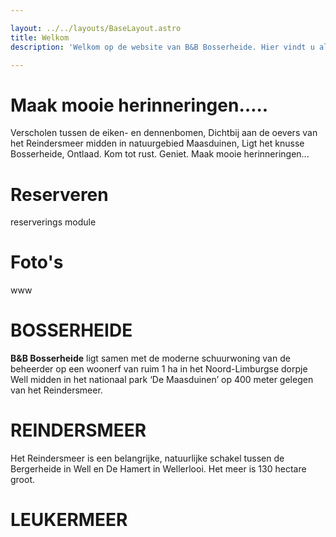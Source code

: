 ```yaml
---

layout: ../../layouts/BaseLayout.astro
title: Welkom
description: 'Welkom op de website van B&B Bosserheide. Hier vindt u alle informatie over onze B&B en de omgeving.'

---
```


# Maak mooie herinneringen…..
Verscholen tussen de eiken- en dennenbomen,
Dichtbij aan de oevers van het Reindersmeer midden in natuurgebied Maasduinen,
Ligt het knusse Bosserheide,
Ontlaad. Kom tot rust. Geniet.
Maak mooie herinneringen...

# Reserveren

reserverings module

# Foto's
www


# BOSSERHEIDE

**B&B Bosserheide** ligt samen met de moderne schuurwoning van de beheerder op
een woonerf van ruim 1 ha in het Noord-Limburgse dorpje Well midden in het
nationaal park ‘De Maasduinen’ op 400 meter gelegen van het Reindersmeer.


# REINDERSMEER
Het Reindersmeer is een belangrijke, natuurlijke schakel tussen de Bergerheide in Well en De Hamert in Wellerlooi. Het meer is 130 hectare groot.

# LEUKERMEER
